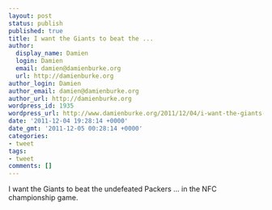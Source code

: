 ```yaml
---
layout: post
status: publish
published: true
title: I want the Giants to beat the ...
author:
  display_name: Damien
  login: Damien
  email: damien@damienburke.org
  url: http://damienburke.org
author_login: Damien
author_email: damien@damienburke.org
author_url: http://damienburke.org
wordpress_id: 1935
wordpress_url: http://www.damienburke.org/2011/12/04/i-want-the-giants-to-beat-the/
date: '2011-12-04 19:28:14 +0000'
date_gmt: '2011-12-05 00:28:14 +0000'
categories:
- tweet
tags:
- tweet
comments: []
---
```

<p>I want the Giants to beat the undefeated Packers ... in the NFC championship game.</p>
